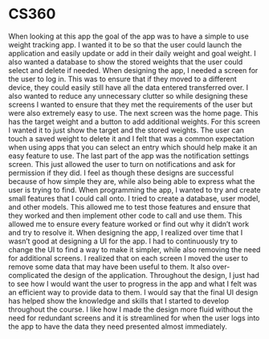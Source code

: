 # CS360
When looking at this app the goal of the app was to have a simple to use weight tracking app. I wanted it to be so that the user could launch the application and easily update or add in their daily weight and goal weight. I also wanted a database to show the stored weights that the user could select and delete if needed.
When designing the app, I needed a screen for the user to log in. This was to ensure that if they moved to a different device, they could easily still have all the data entered transferred over. I also wanted to reduce any unnecessary clutter so while designing these screens I wanted to ensure that they met the requirements of the user but were also extremely easy to use. The next screen was the home page. This has the target weight and a button to add additional weights. For this screen I wanted it to just show the target and the stored weights. The user can touch a saved weight to delete it and I felt that was a common expectation when using apps that you can select an entry which should help make it an easy feature to use. The last part of the app was the notification settings screen. This just allowed the user to turn on notifications and ask for permission if they did. I feel as though these designs are successful because of how simple they are, while also being able to express what the user is trying to find.
When programming the app, I wanted to try and create small features that I could call onto. I tried to create a database, user model, and other models. This allowed me to test those features and ensure that they worked and then implement other code to call and use them. This allowed me to ensure every feature worked or find out why it didn’t work and try to resolve it.
When designing the app, I realized over time that I wasn’t good at designing a UI for the app. I had to continuously try to change the UI to find a way to make it simpler, while also removing the need for additional screens. I realized that on each screen I moved the user to remove some data that may have been useful to them. It also over-complicated the design of the application. Throughout the design, I just had to see how I would want the user to progress in the app and what I felt was an efficient way to provide data to them.
I would say that the final UI design has helped show the knowledge and skills that I started to develop throughout the course. I like how I made the design more fluid without the need for redundant screens and it is streamlined for when the user logs into the app to have the data they need presented almost immediately.


